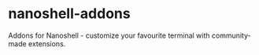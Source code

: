 # nanoshell-addons
Addons for Nanoshell - customize your favourite terminal with community-made extensions.
